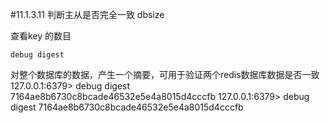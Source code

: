 #11.1.3.11	判断主从是否完全一致
	dbsize

查看key 的数目

	debug digest

对整个数据库的数据，产生一个摘要，可用于验证两个redis数据库数据是否一致
127.0.0.1:6379> debug digest
7164ae8b6730c8bcade46532e5e4a8015d4cccfb
127.0.0.1:6379> debug digest
7164ae8b6730c8bcade46532e5e4a8015d4cccfb
